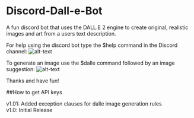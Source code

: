 # Discord-Dall-e-Bot

A fun discord bot that uses the DALL.E 2 engine to create original, realistic images and art from a users text description.

For help using the discord bot type the $help command in the Discord channel:
![alt-text](https://github.com/w0ngja/Discord-Dalle-Bot/blob/main/readme_misc/readme_help_command.PNG)

To generate an image use the $dalle command followed by an image suggestion:
![alt-text](https://github.com/w0ngja/Discord-Dalle-Bot/blob/main/readme_misc/readme_dalle_command.PNG)

Thanks and have fun!

##How to get API keys

v1.01: Added exception clauses for dalle image generation rules\
v1.0: Initial Release
